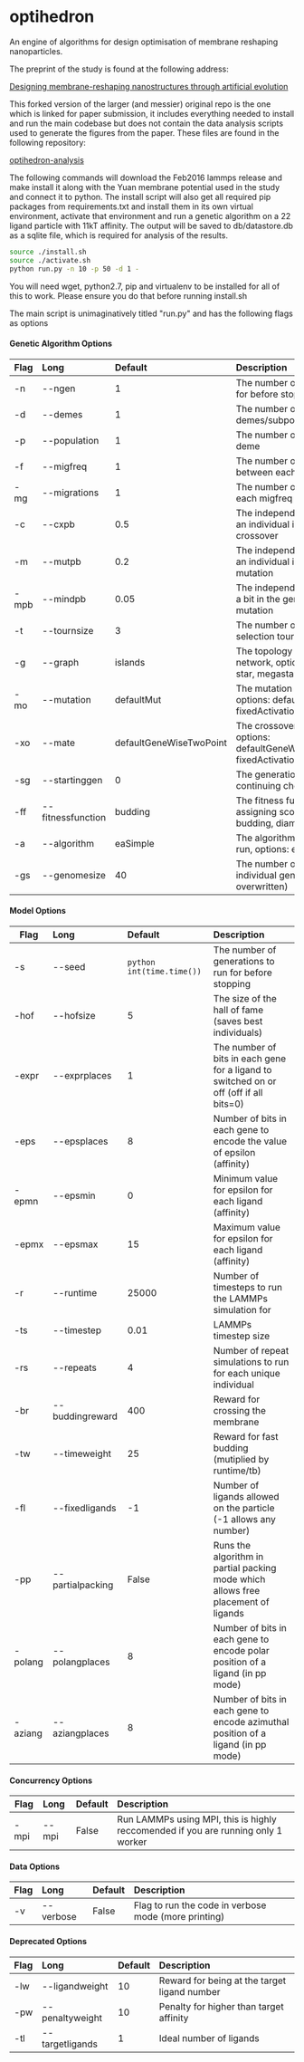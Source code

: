# optihedron
An engine of algorithms for design optimisation of membrane reshaping nanoparticles.

The preprint of the study is found at the following address:

[Designing membrane-reshaping nanostructures through artificial evolution](https://www.biorxiv.org/content/10.1101/2020.02.27.968149v1)

This forked version of the larger (and messier) original repo is the one which is linked for paper submission, it includes everything needed to install and run the main codebase but does not contain the data analysis scripts used to generate the figures from the paper. These files are found in the following repository:

[optihedron-analysis](https://github.com/takenbymood/optihedron-analysis)

The following commands will download the Feb2016 lammps release and make install it along with the Yuan membrane potential used in the study and connect it to python. The install script will also get all required pip packages from requirements.txt and install them in its own virtual environment, activate that environment and run a genetic algorithm on a 22 ligand particle with 11kT affinity. The output will be saved to db/datastore.db as a sqlite file, which is required for analysis of the results.

```bash
source ./install.sh
source ./activate.sh
python run.py -n 10 -p 50 -d 1 -
```
You will need wget, python2.7, pip and virtualenv to be installed for all of this to work. Please ensure you do that before running install.sh

The main script is unimaginatively titled "run.py" and has the following flags as options

#### Genetic Algorithm Options

| Flag | Long | Default | Description  |
| ----- | :-------- | :--- | :- |
| -n | --ngen | 1 | The number of generations to run for before stopping |
| -d | --demes | 1 | The number of demes/subpopulations |
| -p | --population | 1 | The number of individuals in each deme |
| -f | --migfreq | 1 | The number of generations between each migration event |
| -mg | --migrations | 1 | The number of migrations to do each migfreq generations |
| -c | --cxpb | 0.5 | The independent probability that an individual is selected for crossover |
| -m | --mutpb | 0.2 | The independent probability that an individual is selected for mutation |
| -mpb | --mindpb | 0.05 | The independent probability that a bit in the genome is chosen for mutation |
| -t | --tournsize | 3 | The number of individuals in each selection tournament |
| -g | --graph | islands | The topology of the migration network, options: singlet, islands, star, megastar |
| -mo | --mutation | defaultMut | The mutation regime to use, options: defaultMut, fixedActivationMut |
| -xo | --mate | defaultGeneWiseTwoPoint | The crossover regime to use, options: defaultGeneWiseTwoPoint, fixedActivationGeneWiseTwoPoint |
| -sg | --startinggen | 0 | The generation to start at (for continuing checkpointed runs) |
| -ff | --fitnessfunction | budding | The fitness function to use for assigning scores, options: budding, diameter, smallworld |
| -a | --algorithm | eaSimple | The algorithm to apply during the run, options: eaSimple |
| -gs | --genomesize | 40 | The number of genes in each individual genome (can be overwritten) |

#### Model Options

| Flag | Long | Default | Description  |
| ----- | :-------- | :--- | :- |
| -s | --seed | ```python int(time.time())``` | The number of generations to run for before stopping |
| -hof | --hofsize | 5 | The size of the hall of fame (saves best individuals) |
| -expr | --exprplaces | 1 | The number of bits in each gene for a ligand to switched on or off (off if all bits=0) |
| -eps | --epsplaces | 8 | Number of bits in each gene to encode the value of epsilon (affinity) |
| -epmn | --epsmin | 0 | Minimum value for epsilon for each ligand (affinity) |
| -epmx | --epsmax | 15 | Maximum value for epsilon for each ligand (affinity) |
| -r | --runtime | 25000 | Number of timesteps to run the LAMMPs simulation for |
| -ts | --timestep | 0.01 | LAMMPs timestep size |
| -rs | --repeats | 4 | Number of repeat simulations to run for each unique individual |
| -br | --buddingreward | 400 | Reward for crossing the membrane |
| -tw | --timeweight | 25 | Reward for fast budding (mutiplied by runtime/tb) |
| -fl | --fixedligands | -1 | Number of ligands allowed on the particle (-1 allows any number) |
| -pp | --partialpacking | False | Runs the algorithm in partial packing mode which allows free placement of ligands |
| -polang | --polangplaces | 8 | Number of bits in each gene to encode polar position of a ligand (in pp mode) |
| -aziang | --aziangplaces | 8 | Number of bits in each gene to encode azimuthal position of a ligand (in pp mode) |


#### Concurrency Options

| Flag | Long | Default | Description  |
| ----- | :-------- | :--- | :- |
| -mpi | --mpi | False | Run LAMMPs using MPI, this is highly reccomended if you are running only 1 worker |

#### Data Options

| Flag | Long | Default | Description  |
| ----- | :-------- | :--- | :- |
| -v | --verbose | False | Flag to run the code in verbose mode (more printing) |

#### Deprecated Options

| Flag | Long | Default | Description  |
| ----- | :-------- | :--- | :- |
| -lw | --ligandweight | 10 | Reward for being at the target ligand number |
| -pw | --penaltyweight | 10 | Penalty for higher than target affinity |
| -tl | --targetligands | 1 | Ideal number of ligands |
